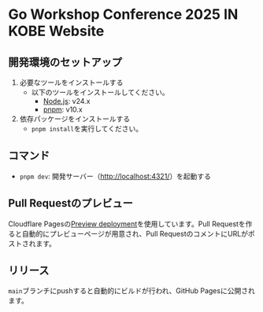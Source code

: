 # Go Workshop Conference 2025 IN KOBE Website

## 開発環境のセットアップ

1. 必要なツールをインストールする
    - 以下のツールをインストールしてください。
      - [Node.js](https://nodejs.org/en/download/package-manager): v24.x
      - [pnpm](https://pnpm.io/installation): v10.x
2. 依存パッケージをインストールする
    - `pnpm install`を実行してください。

## コマンド

- `pnpm dev`: 開発サーバー（<http://localhost:4321/>）を起動する

## Pull Requestのプレビュー

Cloudflare Pagesの[Preview deployment](https://developers.cloudflare.com/pages/configuration/preview-deployments/)を使用しています。Pull Requestを作ると自動的にプレビューページが用意され、Pull RequestのコメントにURLがポストされます。

## リリース

`main`ブランチにpushすると自動的にビルドが行われ、GitHub Pagesに公開されます。
